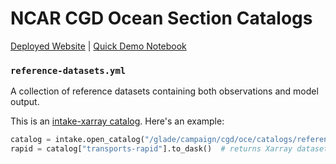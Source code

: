 # NCAR CGD Ocean Section Catalogs

[Deployed Website](https://ncar.github.io/oce-catalogs/) | [Quick Demo Notebook](https://github.com/NCAR/oce-catalogs/blob/main/demo.ipynb)

### `reference-datasets.yml`

A collection of reference datasets containing both observations and model output.

This is an [intake-xarray catalog](https://intake-xarray.readthedocs.io). Here's an example:
```python
catalog = intake.open_catalog("/glade/campaign/cgd/oce/catalogs/reference-datasets.yml")
rapid = catalog["transports-rapid"].to_dask()  # returns Xarray dataset
```
